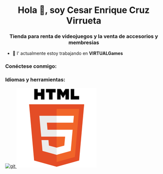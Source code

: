 <h1 align="center">Hola 👋, soy Cesar Enrique Cruz Virrueta</h1>
<h3 align="center">Tienda para renta de videojuegos y la venta de accesorios y membresias</h3>

- 🔭 I' actualmente estoy trabajando en **VIRTUALGames**

<h3 align="left">Conéctese conmigo:</h3>
<p align="left">
</p>

<h3 align="left">Idiomas y herramientas:</h3>
<p align="left"> <a href="https://git-scm.com/" target="_blank" rel="noreferrer"> <img src="https://www.vectorlogo.zone/logos/git-scm/git-scm-icon.svg" alt="git" width="40" height="40"/> </a> <a href="https://www.w3.org/ html/" target="_blank" rel="noreferrer"> <img src="https://raw.githubusercontent.com/devicons/devicon/master/icons/html5/html5-original-wordmark.svg" alt=" html5" ancho="40" altura="40"/> </a> </p>
